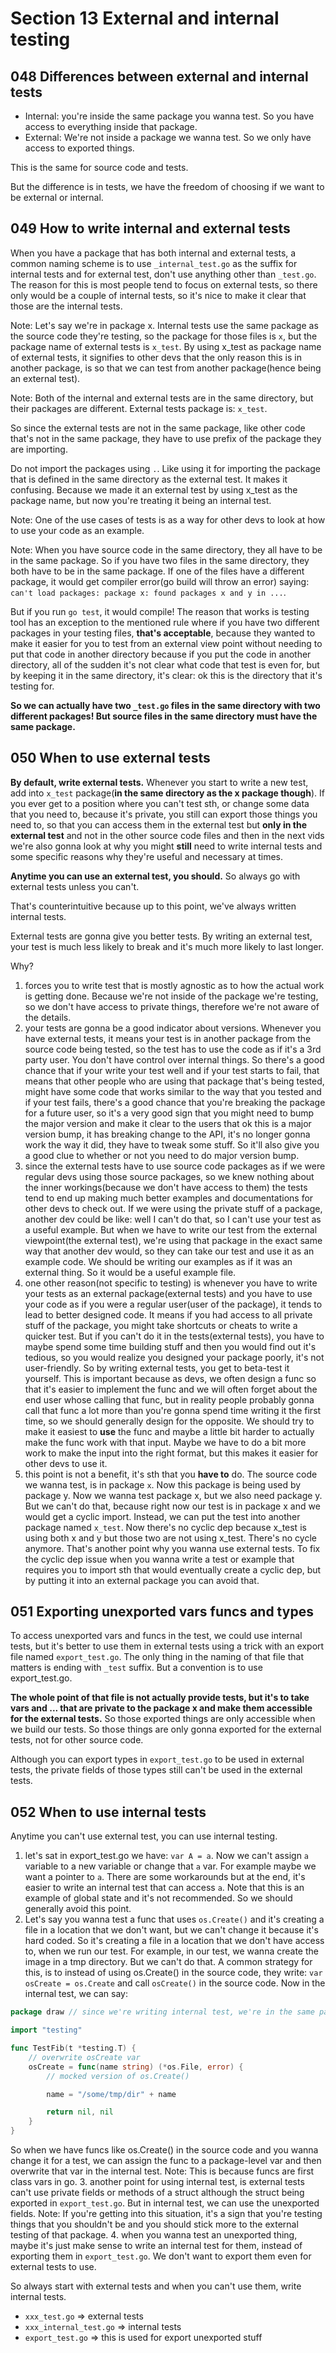 # Section 13 External and internal testing

## 048 Differences between external and internal tests
- Internal: you're inside the same package you wanna test. So you have access to everything inside that package. 
- External: We're not inside a package we wanna test. So we only have access to exported things.

This is the same for source code and tests.

But the difference is in tests, we have the freedom of choosing if we want to be external or internal.

## 049 How to write internal and external tests
When you have a package that has both internal and external tests, a common naming scheme is to use `_internal_test.go` as
the suffix for internal tests and for external test, don't use anything other than `_test.go`. The reason for this is
most people tend to focus on external tests, so there only would be a couple of internal tests, so it's nice to make it clear
that those are the internal tests.

Note: Let's say we're in package x. Internal tests use the same package as the source code they're testing, so the package for
those files is `x`, but the package name of external tests is `x_test`. By using x_test as package name of external tests,
it signifies to other devs that the only reason this is in another package, is so that we can test from another package(hence
being an external test).

Note: Both of the internal and external tests are in the same directory, but their packages are different. External tests package is: `x_test`.

So since the external tests are not in the same package, like other code that's not in the same package, they have to use
prefix of the package they are importing.

Do not import the packages using `.`. Like using it for importing the package that is defined in the same directory as the external
test. It makes it confusing. Because we made it an external test by using x_test as the package name, but now you're treating
it being an internal test.

Note: One of the use cases of tests is as a way for other devs to look at how to use your code as an example.

Note: When you have source code in the same directory, they all have to be in the same package. So if you have two files
in the same directory, they both have to be in the same package. If one of the files have a different package, it would get
compiler error(go build will throw an error) saying: `can't load packages: package x: found packages x and y in ...`.

But if you run `go test`, it would compile! The reason that works is testing tool has an exception to the mentioned rule where
if you have two different packages in your testing files, **that's acceptable**, because they wanted to make it easier for 
you to test from an external view point without needing to put that code in another directory because if you put the code in
another directory, all of the sudden it's not clear what code that test is even for, but by keeping it in the same directory,
it's clear: ok this is the directory that it's testing for.

**So we can actually have two `_test.go` files in the same directory with two different packages! But source files in the same directory
must have the same package.**

## 050 When to use external tests
**By default, write external tests.** Whenever you start to write a new test, add into `x_test` package(**in the same directory as the x package though**).
If you ever get to a position where you can't test sth, or change some data that you need to, because it's private, you still can
export those things you need to, so that you can access them in the external test but **only in the external test** and not in
the other source code files and then in the next vids we're also gonna look at why you might **still** need to write internal tests
and some specific reasons why they're useful and necessary at times.

**Anytime you can use an external test, you should.** So always go with external tests unless you can't.

That's counterintuitive because up to this point, we've always written internal tests.

External tests are gonna give you better tests. By writing an external test, your test is much less likely to break and it's much
more likely to last longer.

Why?

1. forces you to write test that is mostly agnostic as to how the actual work is getting done. Because we're not inside of the package
we're testing, so we don't have access to private things, therefore we're not aware of the details.
2. your tests are gonna be a good indicator about versions. Whenever you have external tests, it means your test is in another package
from the source code being tested, so the test has to use the code as if it's a 3rd party user. You don't have control over
internal things. So there's a good chance that if your write your test well and if your test starts to fail, that means that other
people who are using that package that's being tested, might have some code that works similar to the way that you tested and if
your test fails, there's a good chance that you're breaking the package for a future user, so it's a very good sign that you might need to 
bump the major version and make it clear to the users that ok this is a major version bump, it has breaking change to the API,
it's no longer gonna work the way it did, they have to tweak some stuff. So it'll also give you a good clue to whether or not
you need to do major version bump.
3. since the external tests have to use source code packages as if we were regular devs using those source packages, so we knew nothing
about the inner workings(because we don't have access to them) the tests tend to end up making much better examples and documentations for
other devs to check out. If we were using the private stuff of a package, another dev could be like: well I can't do that, so
I can't use your test as a useful example. But when we have to write our test from the external viewpoint(the external test),
we're using that package in the exact same way that another dev would, so they can take our test and use it as an example code.
We should be writing our examples as if it was an external thing. So it would be a useful example file.
4. one other reason(not specific to testing) is whenever you have to write your tests as an external package(external tests) and
you have to use your code as if you were a regular user(user of the package), it tends to lead to better designed code.
It means if you had access to all private stuff of the package, you might take shortcuts or cheats to write a quicker test.
But if you can't do it in the tests(external tests), you have to maybe spend some time building stuff and then you would find out
it's tedious, so you would realize you designed your package poorly, it's not user-friendly. So by writing external tests,
you get to beta-test it yourself. This is important because as devs, we often design a func so that it's easier to implement the func
and we will often forget about the end user whose calling that func, but in reality people probably gonna call that func
a lot more than you're gonna spend time writing it the first time, so we should generally design for the opposite. We should
try to make it easiest to **use** the func and maybe a little bit harder to actually make the func work with that input. Maybe we have
to do a bit more work to make the input into the right format, but this makes it easier for other devs to use it.
5. this point is not a benefit, it's sth that you **have to** do. The source code we wanna test, is in package `x`. Now this package
is being used by package y. Now we wanna test package x, but we also need package y. But we can't do that, because right now our test
is in package x and we would get a cyclic import. Instead, we can put the test into another package named `x_test`. Now there's no
cyclic dep because x_test is using both x and y but those two are not using x_test. There's no cycle anymore. That's another point
why you wanna use external tests. To fix the cyclic dep issue when you wanna write a test or example that requires you to import sth
that would eventually create a cyclic dep, but by putting it into an external package you can avoid that.

## 051 Exporting unexported vars funcs and types
To access unexported vars and funcs in the test, we could use internal tests, but it's better to use them in external tests using a
trick with an export file named `export_test.go`. The only thing in the naming of that file that matters is ending with `_test` suffix.
But a convention is to use export_test.go.

**The whole point of that file is not actually provide tests, but it's to take vars and ... that are private to the package x and make them
accessible for the external tests.** So those exported things are only accessible when we build our tests. So those things are
only gonna exported for the external tests, not for other source code.

Although you can export types in `export_test.go` to be used in external tests, the private fields of those types still can't be used
in the external tests.

## 052 When to use internal tests
Anytime you can't use external test, you can use internal testing.

1. let's sat in export_test.go we have: `var A = a`. Now we can't assign `a` variable to a new variable or change that `a` var.
For example maybe we want a pointer to `a`. There are some workarounds but at the end, it's easier to write an internal test
that can access `a`. Note that this is an example of global state and it's not recommended. So we should generally avoid this point.
2. Let's say you wanna test a func that uses `os.Create()` and it's creating a file in a location that we don't want, but we can't
change it because it's hard coded. So it's creating a file in a location that we don't have access to, when we run our test. For example,
in our test, we wanna create the image in a tmp directory. But we can't do that. A common strategy for this, is to instead of
using os.Create() in the source code, they write: `var osCreate = os.Create` and call `osCreate()` in the source code. Now in the
internal test, we can say:

```go
package draw // since we're writing internal test, we're in the same package as the source code we wanna test

import "testing"

func TestFib(t *testing.T) {
	// overwrite osCreate var
	osCreate = func(name string) (*os.File, error) {
		// mocked version of os.Create()

		name = "/some/tmp/dir" + name

		return nil, nil
	}
}
```
So when we have funcs like os.Create() in the source code and you wanna change it for a test, we can assign the func to a package-level var
and then overwrite that var in the internal test. Note: This is because funcs are first class vars in go.
3. another point for using internal test, is external tests can't use private fields or methods of a struct although the struct being exported in `export_test.go`.
But in internal test, we can use the unexported fields. Note: If you're getting into this situation, it's a sign that you're testing
things that you shouldn't be and you should stick more to the external testing of that package.
4. when you wanna test an unexported thing, maybe it's just make sense to write an internal test for them, instead of exporting them
in `export_test.go`. We don't want to export them even for external tests to use.

So always start with external tests and when you can't use them, write internal tests.

- `xxx_test.go` => external tests
- `xxx_internal_test.go` => internal tests
- `export_test.go` => this is used for export unexported stuff